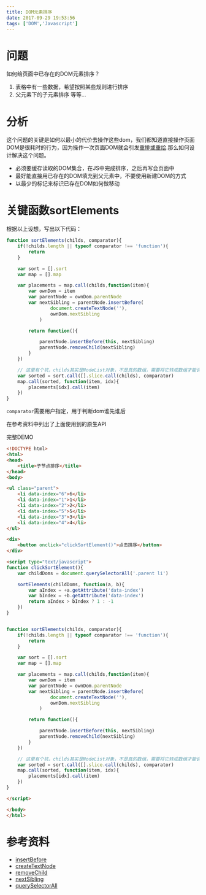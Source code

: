 ```yaml
---
title: DOM元素排序
date: 2017-09-29 19:53:56
tags: ['DOM','Javascript']
---
```


# 问题
如何给页面中已存在的DOM元素排序？
1. 表格中有一些数据，希望按照某些规则进行排序
2. 父元素下的子元素排序
等等...

# 分析
这个问题的关键是如何以最小的代价去操作这些dom，我们都知道直接操作页面DOM是很耗时的行为，因为操作一次页面DOM就会引发[重排或重绘](/2017/12/19/重排与重绘/).那么如何设计解决这个问题。

* 必须要缓存读取的DOM集合，在JS中完成排序，之后再写会页面中
* 最好能直接用已存在的DOM填充到父元素中，不要使用新建DOM的方式
* 以最少的标记来标识已存在DOM如何做移动

# 关键函数sortElements
根据以上设想，写出以下代码：
```js
function sortElements(childs, comparator){
	if(!childs.length || typeof comparator !== 'function'){
		return
	}

	var sort = [].sort
	var map = [].map

	var placements = map.call(childs,function(item){
		var ownDom = item
		var parentNode = ownDom.parentNode
		var nextSibling = parentNode.insertBefore(
				document.createTextNode(''),
				ownDom.nextSibling
			)

		return function(){

			parentNode.insertBefore(this, nextSibling)
			parentNode.removeChild(nextSibling)
		}
	})

	// 这里有个坑，childs其实是NodeList对象，不是真的数组，需要将它转成数组才能调用后续的sort,map
	var sorted = sort.call([].slice.call(childs), comparator)
	map.call(sorted, function(item, idx){
		placements[idx].call(item)
	})
}
```

`comparator`需要用户指定，用于判断dom谁先谁后

在参考资料中列出了上面使用到的原生API

完整DEMO
```html
<!DOCTYPE html>
<html>
<head>
	<title>子节点排序</title>
</head>
<body>

<ul class="parent">
	<li data-index="6">6</li>
	<li data-index="1">1</li>
	<li data-index="2">2</li>
	<li data-index="5">5</li>
	<li data-index="3">3</li>
	<li data-index="4">4</li>
</ul>

<div>
	<button onclick="clickSortElement()">点击排序</button>
</div>

<script type="text/javascript">
function clickSortElement(){
	var childDoms = document.querySelectorAll('.parent li')

	sortElements(childDoms, function(a, b){
		var aIndex = +a.getAttribute('data-index')
		var bIndex = +b.getAttribute('data-index')
		return aIndex > bIndex ? 1 : -1 
	})
}


function sortElements(childs, comparator){
	if(!childs.length || typeof comparator !== 'function'){
		return
	}

	var sort = [].sort
	var map = [].map

	var placements = map.call(childs,function(item){
		var ownDom = item
		var parentNode = ownDom.parentNode
		var nextSibling = parentNode.insertBefore(
				document.createTextNode(''),
				ownDom.nextSibling
			)

		return function(){

			parentNode.insertBefore(this, nextSibling)
			parentNode.removeChild(nextSibling)
		}
	})

	// 这里有个坑，childs其实是NodeList对象，不是真的数组，需要将它转成数组才能调用后续的sort,map
	var sorted = sort.call([].slice.call(childs), comparator)
	map.call(sorted, function(item, idx){
		placements[idx].call(item)
	})
}

</script>

</body>
</html>
```



# 参考资料
* [insertBefore](https://developer.mozilla.org/zh-CN/docs/Web/API/Node/insertBefore)
* [createTextNode](https://developer.mozilla.org/zh-CN/docs/Web/API/Document/createTextNode)
* [removeChild](https://developer.mozilla.org/zh-CN/docs/Web/API/Node/removeChild)
* [nextSibling](https://developer.mozilla.org/zh-CN/docs/Web/API/Node/nextSibling)
* [querySelectorAll](https://developer.mozilla.org/zh-CN/docs/Web/API/Document/querySelectorAll)